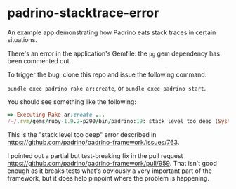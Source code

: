 padrino-stacktrace-error
========================

An example app demonstrating how Padrino eats stack traces in certain situations.

There's an error in the application's Gemfile: the `pg` gem dependency has been
commented out.

To trigger the bug, clone this repo and issue the following command:

`bundle exec padrino rake ar:create`, or `bundle exec padrino start`.

You should see something like the following:

```ruby
=> Executing Rake ar:create ...
/~/.rvm/gems/ruby-1.9.2-p290/bin/padrino:19: stack level too deep (SystemStackError)
```

This is the "stack level too deep" error described
in https://github.com/padrino/padrino-framework/issues/763.

I pointed out a partial but test-breaking fix in the pull request
https://github.com/padrino/padrino-framework/pull/959. That isn't good enough
as it breaks tests what's obviously a very important part of the framework,
but it does help pinpoint where the problem is happening.
